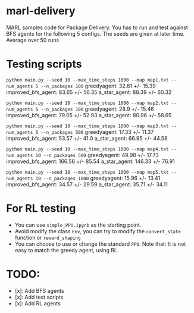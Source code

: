 # marl-delivery
MARL samples code for Package Delivery.
You has to run and test against BFS agents for the following 5 configs.
The seeds are given at later time.
Average over 50 runs

# Testing scripts
```python main.py --seed 10 --max_time_steps 1000 --map map1.txt --num_agents 5 --n_packages 100```
greedyagent: 32.61 +/- 15.39
improved_bfs_agent: 83.65 +/- 56.35
a_star_agent: 88.39 +/- 60.32

```python main.py --seed 10 --max_time_steps 1000 --map map2.txt --num_agents 5 --n_packages 100```
greedyagent: 28.9 +/- 15.46
improved_bfs_agent: 79.05 +/- 52.93
a_star_agent: 80.96 +/- 58.65

```python main.py --seed 10 --max_time_steps 1000 --map map3.txt --num_agents 5 --n_packages 500```
greedyagent: 17.33 +/- 11.37
improved_bfs_agent: 53.57 +/- 41.0
a_star_agent: 66.95 +/- 44.58

```python main.py --seed 10 --max_time_steps 1000 --map map4.txt --num_agents 10 --n_packages 500```
greedyagent: 49.98 +/- 17.73
improved_bfs_agent: 166.56 +/- 85.54
a_star_agent: 146.33 +/- 76.91

```python main.py --seed 10 --max_time_steps 1000 --map map5.txt --num_agents 10 --n_packages 1000```
greedyagent: 15.96 +/- 13.41
improved_bfs_agent: 34.57 +/- 29.59
a_star_agent: 35.71 +/- 34.11

# For RL testing
- You can use `simple_PPO.ipynb` as the starting point.
- Avoid modify the class `Env`, you can try to modify the `convert_state` function or `reward_shaping`
- You can choose to use or change the standard `PPO`. Note that: It is not easy to match the greedy agent, using RL.


# TODO:
- [x]: Add BFS agents
- [x]: Add test scripts
- [x]: Add RL agents
